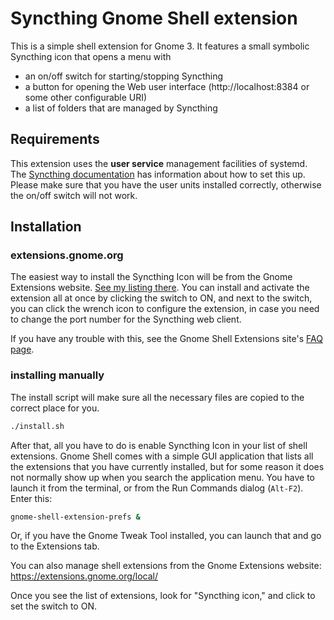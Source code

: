 # Syncthing Gnome Shell extension

This is a simple shell extension for Gnome 3.
It features a small symbolic Syncthing icon that opens a menu with
- an on/off switch for starting/stopping Syncthing
- a button for opening the Web user interface (http://localhost:8384 or some other configurable URI)
- a list of folders that are managed by Syncthing

## Requirements

This extension uses the **user service** management facilities of systemd. The
[Syncthing documentation](http://docs.syncthing.net/users/autostart.html#how-to-use-the-user-instance)
has information about how to set this up. Please make sure that you have the
user units installed correctly, otherwise the on/off switch will not work.

## Installation

### extensions.gnome.org

The easiest way to install the Syncthing Icon will be from the Gnome Extensions website.
[See my listing there](https://extensions.gnome.org/extension/989/syncthing-icon/).
You can install and activate the extension all at once by clicking the switch to
ON, and next to the switch, you can click the wrench icon to configure the
extension, in case you need to change the port number for the Syncthing web
client.

If you have any trouble with this, see the Gnome Shell Extensions site's
[FAQ page](https://extensions.gnome.org/about/).

### installing manually

The install script will make sure all the necessary files are copied to the
correct place for you.
```sh
./install.sh
```

After that, all you have to do is enable Syncthing Icon in your list of shell
extensions. Gnome Shell comes with a simple GUI application that lists all the
extensions that you have currently installed, but for some reason it does not
normally show up when you search the application menu. You have to launch it
from the terminal, or from the Run Commands dialog (`Alt-F2`). Enter this:
```sh
gnome-shell-extension-prefs &
```

Or, if you have the Gnome Tweak Tool installed, you can launch that and go to
the Extensions tab.

You can also manage shell extensions from the Gnome Extensions website:
https://extensions.gnome.org/local/

Once you see the list of extensions, look for "Syncthing icon," and click to
set the switch to ON.
